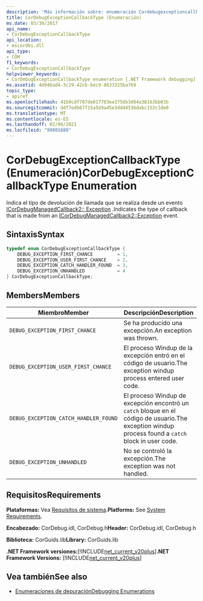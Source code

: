 ```yaml
---
description: 'Más información sobre: enumeración Cordebugexceptioncallbacktype ('
title: CorDebugExceptionCallbackType (Enumeración)
ms.date: 03/30/2017
api_name:
- CorDebugExceptionCallbackType
api_location:
- mscordbi.dll
api_type:
- COM
f1_keywords:
- CorDebugExceptionCallbackType
helpviewer_keywords:
- CorDebugExceptionCallbackType enumeration [.NET Framework debugging]
ms.assetid: 4d946ad4-3c19-42cb-bec9-8633325ba769
topic_type:
- apiref
ms.openlocfilehash: 41b9cdf707de017703ee3756b3d04a38163bb03b
ms.sourcegitcommit: ddf7edb67715a5b9a45e3dd44536dabc153c1de0
ms.translationtype: MT
ms.contentlocale: es-ES
ms.lasthandoff: 02/06/2021
ms.locfileid: "99801688"
---
```

# <a name="cordebugexceptioncallbacktype-enumeration"></a><span data-ttu-id="7d933-103">CorDebugExceptionCallbackType (Enumeración)</span><span class="sxs-lookup"><span data-stu-id="7d933-103">CorDebugExceptionCallbackType Enumeration</span></span>

<span data-ttu-id="7d933-104">Indica el tipo de devolución de llamada que se realiza desde un evento [ICorDebugManagedCallback2:: Exception](icordebugmanagedcallback2-exception-method.md) .</span><span class="sxs-lookup"><span data-stu-id="7d933-104">Indicates the type of callback that is made from an [ICorDebugManagedCallback2::Exception](icordebugmanagedcallback2-exception-method.md) event.</span></span>  
  
## <a name="syntax"></a><span data-ttu-id="7d933-105">Sintaxis</span><span class="sxs-lookup"><span data-stu-id="7d933-105">Syntax</span></span>  
  
```cpp  
typedef enum CorDebugExceptionCallbackType {  
    DEBUG_EXCEPTION_FIRST_CHANCE         = 1,  
    DEBUG_EXCEPTION_USER_FIRST_CHANCE    = 2,  
    DEBUG_EXCEPTION_CATCH_HANDLER_FOUND  = 3,  
    DEBUG_EXCEPTION_UNHANDLED            = 4  
} CorDebugExceptionCallbackType;  
```  
  
## <a name="members"></a><span data-ttu-id="7d933-106">Members</span><span class="sxs-lookup"><span data-stu-id="7d933-106">Members</span></span>  
  
|<span data-ttu-id="7d933-107">Miembro</span><span class="sxs-lookup"><span data-stu-id="7d933-107">Member</span></span>|<span data-ttu-id="7d933-108">Descripción</span><span class="sxs-lookup"><span data-stu-id="7d933-108">Description</span></span>|  
|------------|-----------------|  
|`DEBUG_EXCEPTION_FIRST_CHANCE`|<span data-ttu-id="7d933-109">Se ha producido una excepción.</span><span class="sxs-lookup"><span data-stu-id="7d933-109">An exception was thrown.</span></span>|  
|`DEBUG_EXCEPTION_USER_FIRST_CHANCE`|<span data-ttu-id="7d933-110">El proceso Windup de la excepción entró en el código de usuario.</span><span class="sxs-lookup"><span data-stu-id="7d933-110">The exception windup process entered user code.</span></span>|  
|`DEBUG_EXCEPTION_CATCH_HANDLER_FOUND`|<span data-ttu-id="7d933-111">El proceso Windup de excepción encontró un `catch` bloque en el código de usuario.</span><span class="sxs-lookup"><span data-stu-id="7d933-111">The exception windup process found a `catch` block in user code.</span></span>|  
|`DEBUG_EXCEPTION_UNHANDLED`|<span data-ttu-id="7d933-112">No se controló la excepción.</span><span class="sxs-lookup"><span data-stu-id="7d933-112">The exception was not handled.</span></span>|  
  
## <a name="requirements"></a><span data-ttu-id="7d933-113">Requisitos</span><span class="sxs-lookup"><span data-stu-id="7d933-113">Requirements</span></span>  

 <span data-ttu-id="7d933-114">**Plataformas:** Vea [Requisitos de sistema](../../get-started/system-requirements.md).</span><span class="sxs-lookup"><span data-stu-id="7d933-114">**Platforms:** See [System Requirements](../../get-started/system-requirements.md).</span></span>  
  
 <span data-ttu-id="7d933-115">**Encabezado:** CorDebug.idl, CorDebug.h</span><span class="sxs-lookup"><span data-stu-id="7d933-115">**Header:** CorDebug.idl, CorDebug.h</span></span>  
  
 <span data-ttu-id="7d933-116">**Biblioteca:** CorGuids.lib</span><span class="sxs-lookup"><span data-stu-id="7d933-116">**Library:** CorGuids.lib</span></span>  
  
 <span data-ttu-id="7d933-117">**.NET Framework versiones:**[!INCLUDE[net_current_v20plus](../../../../includes/net-current-v20plus-md.md)]</span><span class="sxs-lookup"><span data-stu-id="7d933-117">**.NET Framework Versions:** [!INCLUDE[net_current_v20plus](../../../../includes/net-current-v20plus-md.md)]</span></span>  
  
## <a name="see-also"></a><span data-ttu-id="7d933-118">Vea también</span><span class="sxs-lookup"><span data-stu-id="7d933-118">See also</span></span>

- [<span data-ttu-id="7d933-119">Enumeraciones de depuración</span><span class="sxs-lookup"><span data-stu-id="7d933-119">Debugging Enumerations</span></span>](debugging-enumerations.md)

